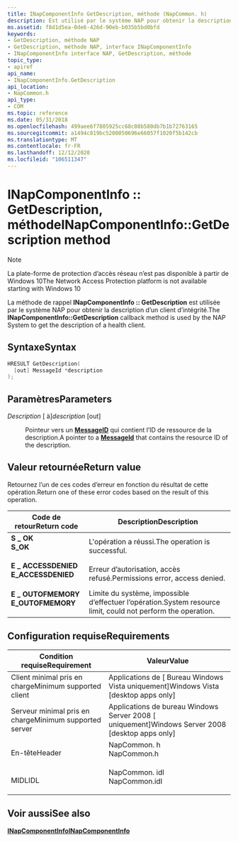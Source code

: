 ```yaml
---
title: INapComponentInfo GetDescription, méthode (NapCommon. h)
description: Est utilisé par le système NAP pour obtenir la description d’un client d’intégrité.
ms.assetid: f8d1d5ea-0de6-426d-90eb-b035b5bd0bfd
keywords:
- GetDescription, méthode NAP
- GetDescription, méthode NAP, interface INapComponentInfo
- INapComponentInfo interface NAP, GetDescription, méthode
topic_type:
- apiref
api_name:
- INapComponentInfo.GetDescription
api_location:
- NapCommon.h
api_type:
- COM
ms.topic: reference
ms.date: 05/31/2018
ms.openlocfilehash: 499aee6f7805925cc68c08b580db7b1b72763165
ms.sourcegitcommit: a1494c819bc5200050696e66057f1020f5b142cb
ms.translationtype: MT
ms.contentlocale: fr-FR
ms.lasthandoff: 12/12/2020
ms.locfileid: "106511347"
---
```

# <a name="inapcomponentinfogetdescription-method"></a><span data-ttu-id="0cfed-106">INapComponentInfo :: GetDescription, méthode</span><span class="sxs-lookup"><span data-stu-id="0cfed-106">INapComponentInfo::GetDescription method</span></span>

> [!Note]  
> <span data-ttu-id="0cfed-107">La plate-forme de protection d’accès réseau n’est pas disponible à partir de Windows 10</span><span class="sxs-lookup"><span data-stu-id="0cfed-107">The Network Access Protection platform is not available starting with Windows 10</span></span>

 

<span data-ttu-id="0cfed-108">La méthode de rappel **INapComponentInfo :: GetDescription** est utilisée par le système NAP pour obtenir la description d’un client d’intégrité.</span><span class="sxs-lookup"><span data-stu-id="0cfed-108">The **INapComponentInfo::GetDescription** callback method is used by the NAP System to get the description of a health client.</span></span>

## <a name="syntax"></a><span data-ttu-id="0cfed-109">Syntaxe</span><span class="sxs-lookup"><span data-stu-id="0cfed-109">Syntax</span></span>


```C++
HRESULT GetDescription(
  [out] MessageId *description
);
```



## <a name="parameters"></a><span data-ttu-id="0cfed-110">Paramètres</span><span class="sxs-lookup"><span data-stu-id="0cfed-110">Parameters</span></span>

<dl> <dt>

<span data-ttu-id="0cfed-111">*Description* \[ à\]</span><span class="sxs-lookup"><span data-stu-id="0cfed-111">*description* \[out\]</span></span>
</dt> <dd>

<span data-ttu-id="0cfed-112">Pointeur vers un [**MessageID**](nap-datatypes.md) qui contient l’ID de ressource de la description.</span><span class="sxs-lookup"><span data-stu-id="0cfed-112">A pointer to a [**MessageId**](nap-datatypes.md) that contains the resource ID of the description.</span></span>

</dd> </dl>

## <a name="return-value"></a><span data-ttu-id="0cfed-113">Valeur retournée</span><span class="sxs-lookup"><span data-stu-id="0cfed-113">Return value</span></span>

<span data-ttu-id="0cfed-114">Retournez l’un de ces codes d’erreur en fonction du résultat de cette opération.</span><span class="sxs-lookup"><span data-stu-id="0cfed-114">Return one of these error codes based on the result of this operation.</span></span>



| <span data-ttu-id="0cfed-115">Code de retour</span><span class="sxs-lookup"><span data-stu-id="0cfed-115">Return code</span></span>                                                                                     | <span data-ttu-id="0cfed-116">Description</span><span class="sxs-lookup"><span data-stu-id="0cfed-116">Description</span></span>                                                        |
|-------------------------------------------------------------------------------------------------|--------------------------------------------------------------------|
| <dl> <span data-ttu-id="0cfed-117"><dt>**S \_ OK**</dt></span><span class="sxs-lookup"><span data-stu-id="0cfed-117"><dt>**S\_OK** </dt></span></span> </dl>           | <span data-ttu-id="0cfed-118">L'opération a réussi.</span><span class="sxs-lookup"><span data-stu-id="0cfed-118">The operation is successful.</span></span><br/>                            |
| <dl> <span data-ttu-id="0cfed-119"><dt>**E \_ ACCESSDENIED**</dt></span><span class="sxs-lookup"><span data-stu-id="0cfed-119"><dt>**E\_ACCESSDENIED** </dt></span></span> </dl> | <span data-ttu-id="0cfed-120">Erreur d’autorisation, accès refusé.</span><span class="sxs-lookup"><span data-stu-id="0cfed-120">Permissions error, access denied.</span></span><br/>                       |
| <dl> <span data-ttu-id="0cfed-121"><dt>**E \_ OUTOFMEMORY**</dt></span><span class="sxs-lookup"><span data-stu-id="0cfed-121"><dt>**E\_OUTOFMEMORY** </dt></span></span> </dl>  | <span data-ttu-id="0cfed-122">Limite du système, impossible d’effectuer l’opération.</span><span class="sxs-lookup"><span data-stu-id="0cfed-122">System resource limit, could not perform the operation.</span></span><br/> |



 

## <a name="requirements"></a><span data-ttu-id="0cfed-123">Configuration requise</span><span class="sxs-lookup"><span data-stu-id="0cfed-123">Requirements</span></span>



| <span data-ttu-id="0cfed-124">Condition requise</span><span class="sxs-lookup"><span data-stu-id="0cfed-124">Requirement</span></span> | <span data-ttu-id="0cfed-125">Valeur</span><span class="sxs-lookup"><span data-stu-id="0cfed-125">Value</span></span> |
|-------------------------------------|------------------------------------------------------------------------------------------|
| <span data-ttu-id="0cfed-126">Client minimal pris en charge</span><span class="sxs-lookup"><span data-stu-id="0cfed-126">Minimum supported client</span></span><br/> | <span data-ttu-id="0cfed-127">Applications de \[ Bureau Windows Vista uniquement\]</span><span class="sxs-lookup"><span data-stu-id="0cfed-127">Windows Vista \[desktop apps only\]</span></span><br/>                                           |
| <span data-ttu-id="0cfed-128">Serveur minimal pris en charge</span><span class="sxs-lookup"><span data-stu-id="0cfed-128">Minimum supported server</span></span><br/> | <span data-ttu-id="0cfed-129">Applications de bureau Windows Server 2008 \[ uniquement\]</span><span class="sxs-lookup"><span data-stu-id="0cfed-129">Windows Server 2008 \[desktop apps only\]</span></span><br/>                                     |
| <span data-ttu-id="0cfed-130">En-tête</span><span class="sxs-lookup"><span data-stu-id="0cfed-130">Header</span></span><br/>                   | <dl> <span data-ttu-id="0cfed-131"><dt>NapCommon. h</dt></span><span class="sxs-lookup"><span data-stu-id="0cfed-131"><dt>NapCommon.h</dt></span></span> </dl>   |
| <span data-ttu-id="0cfed-132">MIDL</span><span class="sxs-lookup"><span data-stu-id="0cfed-132">IDL</span></span><br/>                      | <dl> <span data-ttu-id="0cfed-133"><dt>NapCommon. idl</dt></span><span class="sxs-lookup"><span data-stu-id="0cfed-133"><dt>NapCommon.idl</dt></span></span> </dl> |



## <a name="see-also"></a><span data-ttu-id="0cfed-134">Voir aussi</span><span class="sxs-lookup"><span data-stu-id="0cfed-134">See also</span></span>

<dl> <span data-ttu-id="0cfed-135"><dt>


</dt> <dt></span><span class="sxs-lookup"><span data-stu-id="0cfed-135"><dt>


</dt> <dt></span></span>

[<span data-ttu-id="0cfed-136">**INapComponentInfo**</span><span class="sxs-lookup"><span data-stu-id="0cfed-136">**INapComponentInfo**</span></span>](inapcomponentinfo.md)
</dt> </dl>

 

 





